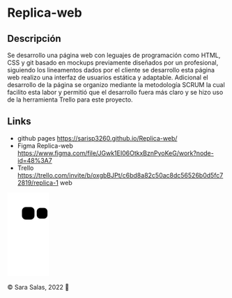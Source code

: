 # Replica-web

## Descripción
Se desarrollo una página web con leguajes de programación como HTML, CSS y git basado en mockups previamente diseñados por un profesional, siguiendo los lineamentos dados por el cliente se desarrollo esta página web realizo una interfaz de usuarios estática y adaptable. Adicional el desarrollo de la página se organizo mediante la metodología SCRUM la cual facilito esta labor y permitió que el desarrollo fuera más claro y se hizo uso de la herramienta Trello para este proyecto.

## Links
- github pages https://sarisp3260.github.io/Replica-web/
- Figma Replica-web https://www.figma.com/file/JGwk1EI06OtkxBznPyoKeG/work?node-id=48%3A7
- Trello https://trello.com/invite/b/oxgbBJPt/c6bd8a82c50ac8dc56526b0d5fc72819/replica-1
web

![Snake animation](https://github.com/rafaballerini/rafaballerini/blob/output/github-contribution-grid-snake.svg)

&copy; Sara Salas, 2022 :seedling:
